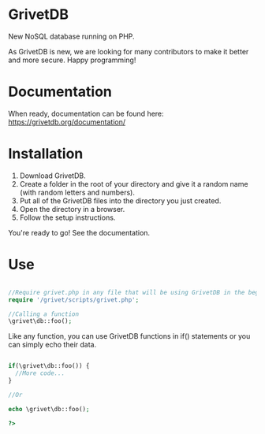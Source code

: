 

# GrivetDB
New NoSQL database running on PHP.

As GrivetDB is new, we are looking for many contributors to make it better and more secure. Happy programming!

# Documentation

When ready, documentation can be found here: https://grivetdb.org/documentation/

# Installation

1. Download GrivetDB.
2. Create a folder in the root of your directory and give it a random name (with random letters and numbers).
3. Put all of the GrivetDB files into the directory you just created.
4. Open the directory in a browser.
5. Follow the setup instructions.

You're ready to go! See the documentation.

# Use

```php

//Require grivet.php in any file that will be using GrivetDB in the beginning of your code.
require '/grivet/scripts/grivet.php';

//Calling a function
\grivet\db::foo();


```

Like any function, you can use GrivetDB functions in if() statements or you can simply echo their data.

```php

if(\grivet\db::foo()) {
  //More code...
}

//Or

echo \grivet\db::foo();

?>


```

